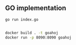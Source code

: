 ## GO implementation

```sh
go run index.go   


docker build . -t goahoj  
docker run -p 8090:8090 goahoj

```